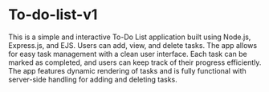 # To-do-list-v1
 This is a simple and interactive To-Do List application built using Node.js, Express.js, and EJS. Users can add, view, and delete tasks. The app allows for easy task management with a clean user interface. Each task can be marked as completed, and users can keep track of their progress efficiently. The app features dynamic rendering of tasks and is fully functional with server-side handling for adding and deleting tasks.
